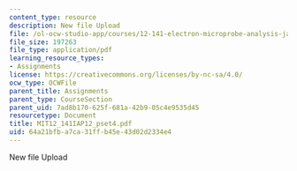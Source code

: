 ```yaml
---
content_type: resource
description: New file Upload
file: /ol-ocw-studio-app/courses/12-141-electron-microprobe-analysis-january-iap-2012/64a21bfba7ca31ffb45e43d02d2334e4_MIT12_141IAP12_pset4.pdf
file_size: 197263
file_type: application/pdf
learning_resource_types:
- Assignments
license: https://creativecommons.org/licenses/by-nc-sa/4.0/
ocw_type: OCWFile
parent_title: Assignments
parent_type: CourseSection
parent_uid: 7ad8b170-625f-681a-42b9-05c4e9535d45
resourcetype: Document
title: MIT12_141IAP12_pset4.pdf
uid: 64a21bfb-a7ca-31ff-b45e-43d02d2334e4
---
```

New file Upload